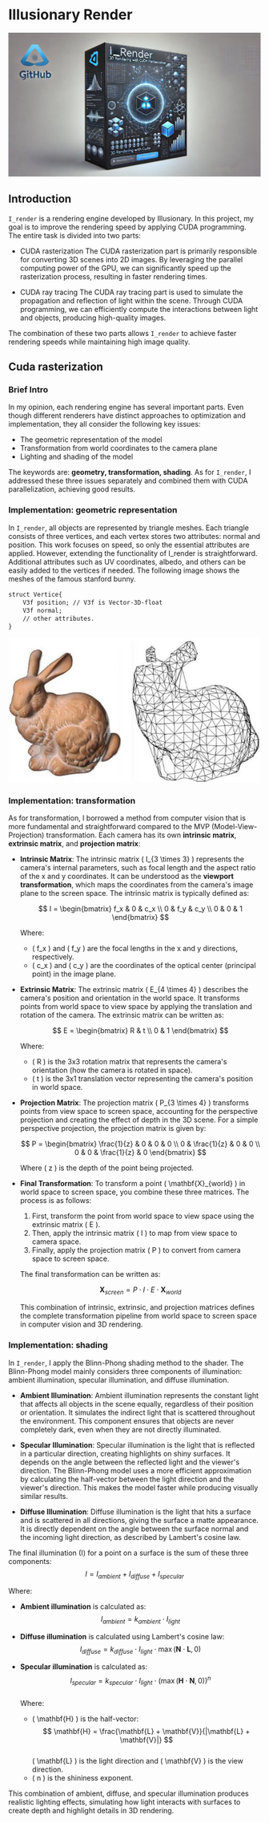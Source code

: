 # Illusionary Render

<!-- <p align="center">
  <img src="README_image/image.png" alt="meshes of stanford bunny" />
</p> -->
![](README_image/image.png)


## Introduction
`I_render` is a rendering engine developed by Illusionary. In this project, my goal is to improve the rendering speed by applying CUDA programming. The entire task is divided into two parts:
- CUDA rasterization
  The CUDA rasterization part is primarily responsible for converting 3D scenes into 2D images. By leveraging the parallel computing power of the GPU, we can significantly speed up the rasterization process, resulting in faster rendering times.

- CUDA ray tracing
  The CUDA ray tracing part is used to simulate the propagation and reflection of light within the scene. Through CUDA programming, we can efficiently compute the interactions between light and objects, producing high-quality images.

The combination of these two parts allows `I_render` to achieve faster rendering speeds while maintaining high image quality.

## Cuda rasterization
### Brief Intro
In my opinion, each rendering engine has several important parts. Even though different renderers have distinct approaches to optimization and implementation, they all consider the following key issues:
- The geometric representation of the model
- Transformation from world coordinates to the camera plane
- Lighting and shading of the model
  
The keywords are: **geometry, transformation, shading**. As for `I_render`, I addressed these three issues separately and combined them with CUDA parallelization, achieving good results.

### Implementation: geometric representation
In `I_render`, all objects are represented by triangle meshes. Each triangle consists of three vertices, and each vertex stores two attributes: normal and position. This work focuses on speed, so only the essential attributes are applied. However, extending the functionality of I_render is straightforward. Additional attributes such as UV coordinates, albedo, and others can be easily added to the vertices if needed. The following image shows the meshes of the famous stanford bunny.

```
struct Vertice{
    V3f position; // V3f is Vector-3D-float
    V3f normal;
    // other attributes.
}
```

<!-- <p align="center">
  <img src="README_image/The-Stanford-Bunny-shown-on-the-left-is-reconstructed-shown-on-the-right-397-points.png" alt="meshes of stanford bunny" />
</p> -->
![](README_image/The-Stanford-Bunny-shown-on-the-left-is-reconstructed-shown-on-the-right-397-points.png)

### Implementation: transformation
As for transformation, I borrowed a method from computer vision that is more fundamental and straightforward compared to the MVP (Model-View-Projection) transformation. Each camera has its own **intrinsic matrix**, **extrinsic matrix**, and **projection matrix**:

- **Intrinsic Matrix**:
    The intrinsic matrix \( I_{3 \times 3} \) represents the camera's internal parameters, such as focal length and the aspect ratio of the x and y coordinates. It can be understood as the **viewport transformation**, which maps the coordinates from the camera's image plane to the screen space. The intrinsic matrix is typically defined as:

    $$
    I = 
    \begin{bmatrix}
    f_x & 0 & c_x \\
    0 & f_y & c_y \\
    0 & 0 & 1
    \end{bmatrix}
    $$

    Where:
    - \( f_x \) and \( f_y \) are the focal lengths in the x and y directions, respectively.
    - \( c_x \) and \( c_y \) are the coordinates of the optical center (principal point) in the image plane.

- **Extrinsic Matrix**:
    The extrinsic matrix \( E_{4 \times 4} \) describes the camera's position and orientation in the world space. It transforms points from world space to view space by applying the translation and rotation of the camera. The extrinsic matrix can be written as:

    $$
    E = 
    \begin{bmatrix}
    R & t \\
    0 & 1
    \end{bmatrix}
    $$

    Where:
    - \( R \) is the 3x3 rotation matrix that represents the camera's orientation (how the camera is rotated in space).
    - \( t \) is the 3x1 translation vector representing the camera's position in world space.

- **Projection Matrix**:
    The projection matrix \( P_{3 \times 4} \) transforms points from view space to screen space, accounting for the perspective projection and creating the effect of depth in the 3D scene. For a simple perspective projection, the projection matrix is given by:

    $$
    P = 
    \begin{bmatrix}
    \frac{1}{z} & 0 & 0 & 0 \\
    0 & \frac{1}{z} & 0 & 0 \\
    0 & 0 & \frac{1}{z} & 0
    \end{bmatrix}
    $$

    Where \( z \) is the depth of the point being projected.

- **Final Transformation**:
    To transform a point \( \mathbf{X}_{world} \) in world space to screen space, you combine these three matrices. The process is as follows:
    1. First, transform the point from world space to view space using the extrinsic matrix \( E \).
    2. Then, apply the intrinsic matrix \( I \) to map from view space to camera space.
    3. Finally, apply the projection matrix \( P \) to convert from camera space to screen space.

    The final transformation can be written as:

    $$
    \mathbf{X}_{screen} = P \cdot I \cdot E \cdot \mathbf{X}_{world}
    $$

    This combination of intrinsic, extrinsic, and projection matrices defines the complete transformation pipeline from world space to screen space in computer vision and 3D rendering.

### Implementation: shading
In ``I_render``, I apply the Blinn-Phong shading method to the shader. The Blinn-Phong model mainly considers three components of illumination: ambient illumination, specular illumination, and diffuse illumination.

- **Ambient Illumination**:
Ambient illumination represents the constant light that affects all objects in the scene equally, regardless of their position or orientation. It simulates the indirect light that is scattered throughout the environment. This component ensures that objects are never completely dark, even when they are not directly illuminated.

- **Specular Illumination**:
Specular illumination is the light that is reflected in a particular direction, creating highlights on shiny surfaces. It depends on the angle between the reflected light and the viewer's direction. The Blinn-Phong model uses a more efficient approximation by calculating the half-vector between the light direction and the viewer's direction. This makes the model faster while producing visually similar results.

- **Diffuse Illumination**:
Diffuse illumination is the light that hits a surface and is scattered in all directions, giving the surface a matte appearance. It is directly dependent on the angle between the surface normal and the incoming light direction, as described by Lambert's cosine law.

The final illumination \(I\) for a point on a surface is the sum of these three components:
$$ I = I_{ambient} + I_{diffuse} + I_{specular} $$

Where:
- **Ambient illumination** is calculated as:  
  $$ I_{ambient} = k_{ambient} \cdot I_{light} $$

- **Diffuse illumination** is calculated using Lambert's cosine law:  
  $$ I_{diffuse} = k_{diffuse} \cdot I_{light} \cdot \max(\mathbf{N} \cdot \mathbf{L}, 0) $$

- **Specular illumination** is calculated as:  
  $$ I_{specular} = k_{specular} \cdot I_{light} \cdot \left( \max(\mathbf{H} \cdot \mathbf{N}, 0) \right)^n $$  
  Where:
  - \( \mathbf{H} \) is the half-vector:  
    $$ \mathbf{H} = \frac{\mathbf{L} + \mathbf{V}}{|\mathbf{L} + \mathbf{V}|} $$  
    \( \mathbf{L} \) is the light direction and \( \mathbf{V} \) is the view direction.
  - \( n \) is the shininess exponent.

This combination of ambient, diffuse, and specular illumination produces realistic lighting effects, simulating how light interacts with surfaces to create depth and highlight details in 3D rendering.
